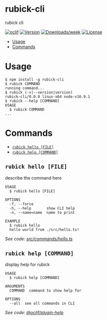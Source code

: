 rubick-cli
==========

rubick cli

[![oclif](https://img.shields.io/badge/cli-oclif-brightgreen.svg)](https://oclif.io)
[![Version](https://img.shields.io/npm/v/rubick-cli.svg)](https://npmjs.org/package/rubick-cli)
[![Downloads/week](https://img.shields.io/npm/dw/rubick-cli.svg)](https://npmjs.org/package/rubick-cli)
[![License](https://img.shields.io/npm/l/rubick-cli.svg)](https://github.com/rubickCenter/rubick-cli/blob/master/package.json)

<!-- toc -->
* [Usage](#usage)
* [Commands](#commands)
<!-- tocstop -->
# Usage
<!-- usage -->
```sh-session
$ npm install -g rubick-cli
$ rubick COMMAND
running command...
$ rubick (-v|--version|version)
rubick-cli/0.0.0 linux-x64 node-v16.9.1
$ rubick --help [COMMAND]
USAGE
  $ rubick COMMAND
...
```
<!-- usagestop -->
# Commands
<!-- commands -->
* [`rubick hello [FILE]`](#rubick-hello-file)
* [`rubick help [COMMAND]`](#rubick-help-command)

## `rubick hello [FILE]`

describe the command here

```
USAGE
  $ rubick hello [FILE]

OPTIONS
  -f, --force
  -h, --help       show CLI help
  -n, --name=name  name to print

EXAMPLE
  $ rubick hello
  hello world from ./src/hello.ts!
```

_See code: [src/commands/hello.ts](https://github.com/rubickCenter/rubick-cli/blob/v0.0.0/src/commands/hello.ts)_

## `rubick help [COMMAND]`

display help for rubick

```
USAGE
  $ rubick help [COMMAND]

ARGUMENTS
  COMMAND  command to show help for

OPTIONS
  --all  see all commands in CLI
```

_See code: [@oclif/plugin-help](https://github.com/oclif/plugin-help/blob/v3.2.3/src/commands/help.ts)_
<!-- commandsstop -->
